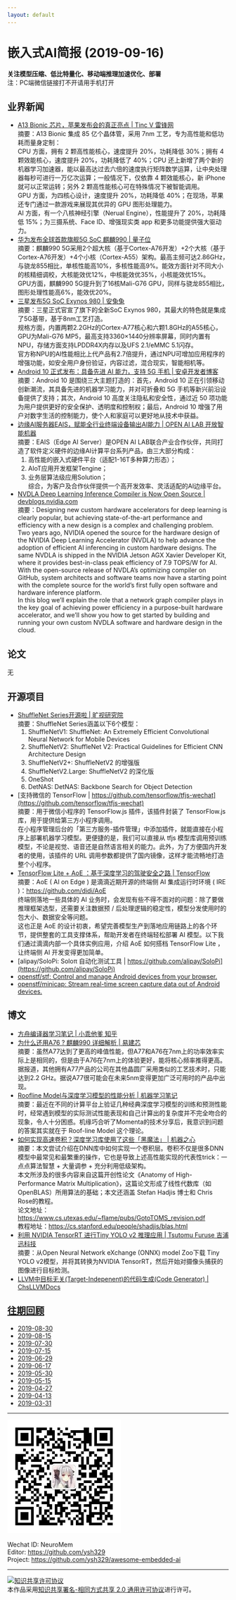 ```yaml
---
layout: default
---
```


# 嵌入式AI简报 (2019-09-16)

**关注模型压缩、低比特量化、移动端推理加速优化、部署**  
<font>注：PC端微信链接打不开请用手机打开</font>


## 业界新闻  

- [A13 Bionic 芯片，苹果发布会的真正亮点 | Tinc V  雷锋网](https://mp.weixin.qq.com/s/h75Xvm_vEyBDz13ki9ty7Q)  
摘要：A13 Bionic 集成 85 亿个晶体管，采用 7nm 工艺，专为高性能和低功耗而量身定制：  
CPU 方面，拥有 2 颗高性能核心，速度提升 20%，功耗降低 30%；拥有 4 颗效能核心，速度提升 20%，功耗降低了 40%；CPU 还上新增了两个新的机器学习加速器，能以最高达过去六倍的速度执行矩阵数学运算，让中央处理器每秒可进行一万亿次运算；一般情况下，仅依靠 4 颗效能核心，新 iPhone 就可以正常运转；另外 2 颗高性能核心可在特殊情况下被智能调用。  
GPU 方面，为四核心设计，速度提升 20%，功耗降低 40%；在现场，苹果还专门通过一款游戏来展现其优异的 GPU 图形处理能力。  
AI 方面，有一个八核神经引擎（Nerual Engine），性能提升了 20%，功耗降低 15%；为三摄系统、Face ID、增强现实类 app 和更多功能提供强大驱动力。
- [华为发布全球首款旗舰5G SoC 麒麟990 | 量子位](https://mp.weixin.qq.com/s/O2_A8Ifvfh_2tbJVOAkb9Q)  
摘要：麒麟990 5G采用2个超大核（基于Cortex-A76开发）+2个大核（基于Cortex-A76开发）+4个小核（Cortex-A55）架构。最高主频可达2.86GHz，与骁龙855相比，单核性能高10%，多核性能高9%。能效方面针对不同大小的核精细调校，大核能效优12%，中核能效优35%，小核能效优15%。  
GPU方面，麒麟990 5G提升到了16核Mali-G76 GPU，同样与骁龙855相比，图形处理性能高6%，能效优20%。  
- [三星发布5G SoC Exynos 980 | 安兔兔](https://mp.weixin.qq.com/s/WovuNkRv6-KjJ2jTwTGnuQ)  
摘要：三星正式官宣了旗下的全新SoC Exynos 980，其最大的特色就是集成了5G基带，基于8nm工艺打造。  
规格方面，内置两颗2.2GHz的Cortex-A77核心和六颗1.8GHz的A55核心，GPU为Mali-G76 MP5，最高支持3360×1440分辨率屏幕，同时内置有NPU，存储方面支持LPDDR4X内存以及UFS 2.1/eMMC 5.1闪存。    
官方称NPU的AI性能相比上代产品有2.7倍提升，通过NPU可增加应用程序的增强功能，如安全用户身份验证，内容过滤，混合现实，智能相机等。      
- [Android 10 正式发布：具备先进 AI 能力，支持 5G 手机 | 安卓开发者博客](https://mp.weixin.qq.com/s/CjKjOlXYXQp20fm9qAzT7g)  
摘要：Android 10 是围绕三大主题打造的：首先，Android 10 正在引领移动创新潮流，其具备先进的机器学习能力，并对可折叠和 5G 手机等新兴前沿设备提供了支持；其次，Android 10 高度关注隐私和安全性，通过近 50 项功能为用户提供更好的安全保护、透明度和控制权；最后，Android 10 增强了用户对数字生活的控制能力，使个人和家庭可以更好地从技术中获益。  
- [边缘AI服务器EAIS，赋能全行业终端设备输出AI能力 | OPEN AI LAB  开放智能机器](https://mp.weixin.qq.com/s/AW3dAJFYAovMv5Y2omGvAg)  
摘要：EAIS（Edge AI Server）是OPEN AI LAB联合产业合作伙伴，共同打造了软件定义硬件的边缘AI计算平台系列产品，由三大部分构成：  
  1. 高性能的嵌入式硬件平台（适配1-16T多种算力形态）；  
  2. AIoT应用开发框架Tengine；  
  3. 业务层算法级应用Solution；  
综合，为客户及合作伙伴提供一个高开发效率、灵活适配的AI边缘平台。  
- [NVDLA Deep Learning Inference Compiler is Now Open Source | devblogs.nvidia.com](https://devblogs.nvidia.com/nvdla/)  
摘要：Designing new custom hardware accelerators for deep learning is clearly popular, but achieving state-of-the-art performance and efficiency with a new design is a complex and challenging problem.  
Two years ago, NVIDIA opened the source for the hardware design of the NVIDIA Deep Learning Accelerator (NVDLA) to help advance the adoption of efficient AI inferencing in custom hardware designs. The same NVDLA is shipped in the NVIDIA Jetson AGX Xavier Developer Kit, where it provides best-in-class peak efficiency of 7.9 TOPS/W for AI. With the open-source release of NVDLA’s optimizing compiler on GitHub, system architects and software teams now have a starting point with the complete source for the world’s first fully open software and hardware inference platform.  
In this blog we’ll explain the role that a network graph compiler plays in the key goal of achieving power efficiency in a purpose-built hardware accelerator, and we’ll show you how to get started by building and running your own custom NVDLA software and hardware design in the cloud.

## 论文

无

## 开源项目

- [ShuffleNet Series开源啦 | 旷视研究院](https://mp.weixin.qq.com/s/Nm9PnyM0tA6mWeqGBCpVdA)  
摘要：ShuffleNet Series涵盖以下6个模型：  
  1. ShuffleNetV1: ShuffleNet: An Extremely Efficient Convolutional Neural Network for Mobile Devices  
  2. ShuffleNetV2: ShuffleNet V2: Practical Guidelines for Efficient CNN Architecture Design  
  3. ShuffleNetV2+: ShuffleNetV2 的增强版  
  4. ShuffleNetV2.Large: ShuffleNetV2 的深化版  
  5. OneShot  
  6. DetNAS: DetNAS: Backbone Search for Object Detection  
- [支持微信的 TensorFlow | https://github.com/tensorflow/tfjs-wechat](https://github.com/tensorflow/tfjs-wechat)  
摘要：用于微信小程序的 TensorFlow.js 插件，该插件封装了 TensorFlow.js 库，用于提供给第三方小程序调用。  
在小程序管理后台的「第三方服务-插件管理」中添加插件，就能直接在小程序上部署机器学习模型。更便捷的是，我们可以直接从 tfjs 模型库调用预训练模型，不论是视觉、语音还是自然语言相关的能力。此外，为了方便国内开发者的使用，该插件的 URL 调用参数都提供了国内镜像，这样才能流畅地打造整个小程序。  
- [TensorFlow Lite + AoE ：基于深度学习的驾驶安全之路 | TensorFlow](https://mp.weixin.qq.com/s/okMKu5gYggq133IB7IigNQ)  
摘要：AoE ( AI on Edge ) 是滴滴近期开源的终端侧 AI 集成运行时环境 ( IRE )：https://github.com/didi/AoE  
终端侧落地一些具体的 AI 业务时，会发现有些不得不面对的问题：除了要做推理框架选型，还需要关注数据预 / 后处理逻辑的稳定性，模型分发使用时的包大小、数据安全等问题。  
这也正是 AoE 的设计初衷，希望完善模型生产到落地应用链路上的各个环节，提供整套的工具支撑体系，帮助开发者在终端轻松部署 AI 模型。以下我们通过滴滴内部一个具体实例应用，介绍 AoE 如何搭档 TensorFlow Lite ，让终端侧 AI 开发变得更加简单。  
- [alipay/SoloPi: Soloπ 自动化测试工具 | https://github.com/alipay/SoloPi](https://github.com/alipay/SoloPi)  
- [openstf/stf: Control and manage Android devices from your browser.](https://github.com/openstf/stf)  
- [openstf/minicap: Stream real-time screen capture data out of Android devices.](https://github.com/openstf/minicap)  

## 博文

- [方舟编译器学习笔记 | 小乖他爹 知乎](https://zhuanlan.zhihu.com/openarkcompiler)  
- [为什么还用A76 ? 麒麟990 详细解析 | 易建芯](https://mp.weixin.qq.com/s/3K_5YL57i_KyhqzlqUt-rQ)  
摘要：虽然A77达到了更高的峰值性能，但A77和A76在7nm上的功率效率实际上是相同的，但是由于A76在7nm上的体验更好，能将核心频率推得更高。据报道，其他拥有A77产品的公司在其他晶圆厂采用类似的工艺技术时，只能达到2.2 GHz。据说A77很可能会在未来5nm变得更加广泛可用时的产品中出现。      
- [Roofline Model与深度学习模型的性能分析 | 机器学习笔记](https://zhuanlan.zhihu.com/p/34204282)   
摘要：最近在不同的计算平台上验证几种经典深度学习模型的训练和预测性能时，经常遇到模型的实际测试性能表现和自己计算出的复杂度并不完全吻合的现象，令人十分困惑。机缘巧合听了Momenta的技术分享后，我意识到问题的答案其实就在于 Roof-line Model 这个理论。  
- [如何实现高速卷积？深度学习库使用了这些「黑魔法」 | 机器之心](https://mp.weixin.qq.com/s/RaW_WVKoLBk6jkoA6A3D-A)  
摘要：本文尝试介绍在DNN库中如何实现一个卷积层。卷积不仅是很多DNN模型中最常见和最繁重的操作，它也是导致上述高性能实现的代表性trick：一点点算法智慧 + 大量调参 + 充分利用低级架构。  
本文所涉及的很多内容来自这篇开创性论文《Anatomy of High-Performance Matrix Multiplication》，这篇论文形成了线性代数库（如OpenBLAS）所用算法的基础；本文还涵盖 Stefan Hadjis 博士和 Chris Rose的教程。  
论文地址：https://www.cs.utexas.edu/~flame/pubs/GotoTOMS_revision.pdf  
教程地址：https://cs.stanford.edu/people/shadjis/blas.html  
- [利用 NVIDIA TensorRT 进行Tiny YOLO v2 推理应用 | Tsutomu Furuse 吉浦迅科技](https://mp.weixin.qq.com/s/mWiPNBI5Skl8Wq_upSi9vQ)  
摘要：从Open Neural Network eXchange (ONNX) model Zoo下载 Tiny YOLO v2模型，并将其转换为NVIDIA TensorRT，然后开始对摄像头捕获的图像进行目标检测。  
- [LLVM中目标无关(Target-Indepenent)的代码生成(Code Generator) | ChsLLVMDocs](https://github.com/wuye9036/ChsLLVMDocs/blob/master/CodeGen.md)  


## [往期回顾](https://github.com/ysh329/awesome-embedded-ai)


- [2019-08-30](https://github.com/ysh329/awesome-embedded-ai/blob/master/embedded-ai-report/2019-08-30.md)
- [2019-08-15](https://github.com/ysh329/awesome-embedded-ai/blob/master/embedded-ai-report/2019-08-15.md)
- [2019-07-30](https://github.com/ysh329/awesome-embedded-ai/blob/master/embedded-ai-report/2019-07-30.md)
- [2019-07-15](https://github.com/ysh329/awesome-embedded-ai/blob/master/embedded-ai-report/2019-07-15.md)
- [2019-06-29](https://github.com/ysh329/awesome-embedded-ai/blob/master/embedded-ai-report/2019-06-29.md)
- [2019-06-17](https://github.com/ysh329/awesome-embedded-ai/blob/master/embedded-ai-report/2019-06-17.md)
- [2019-05-30](https://github.com/ysh329/awesome-embedded-ai/blob/master/embedded-ai-report/2019-05-30.md)  
- [2019-05-15](https://github.com/ysh329/awesome-embedded-ai/blob/master/embedded-ai-report/2019-05-15.md)  
- [2019-04-27](https://github.com/ysh329/awesome-embedded-ai/blob/master/embedded-ai-report/2019-04-27.md)  
- [2019-04-13](https://github.com/ysh329/awesome-embedded-ai/blob/master/embedded-ai-report/2019-04-13.md)  
- [2019-03-31](https://github.com/ysh329/awesome-embedded-ai/blob/master/embedded-ai-report/2019-03-31.md)  

----

![wechat_qrcode](../wechat_qrcode.jpg)

Wechat ID: NeuroMem  
Editor: https://github.com/ysh329  
Project: https://github.com/ysh329/awesome-embedded-ai  

----

<a rel="license" href="http://creativecommons.org/licenses/by-sa/2.0/"><img alt="知识共享许可协议" style="border-width:0" src="https://i.creativecommons.org/l/by-sa/2.0/88x31.png" /></a><br />本作品采用<a rel="license" href="http://creativecommons.org/licenses/by-sa/2.0/">知识共享署名-相同方式共享 2.0 通用许可协议</a>进行许可。
